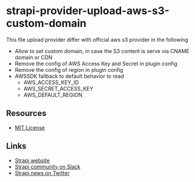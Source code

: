 # strapi-provider-upload-aws-s3-custom-domain

This file upload provider differ with official aws s3 provider in the following

- Allow to set custom domain, in case the S3 content is serve via CNAME domain 
or CDN
- Remove the config of AWS Access Key and Secret in plugin config
- Remove the config of region in plugin config
- AWSSDK fallback to default behavior to read
  - AWS_ACCESS_KEY_ID
  - AWS_SECRET_ACCESS_KEY
  - AWS_DEFAULT_REGION

## Resources

- [MIT License](LICENSE.md)

## Links

- [Strapi website](http://strapi.io/)
- [Strapi community on Slack](http://slack.strapi.io)
- [Strapi news on Twitter](https://twitter.com/strapijs)
